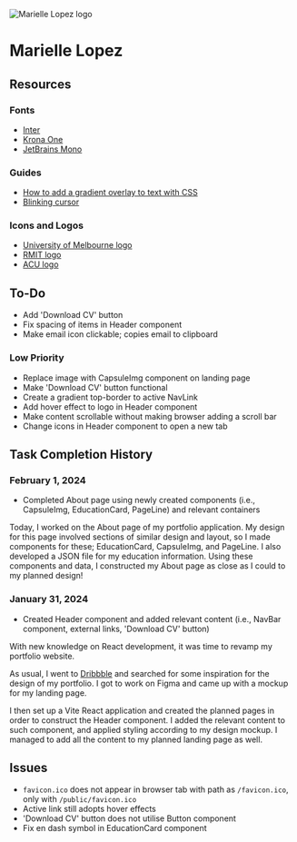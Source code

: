 ![Marielle Lopez logo](./public//favicon.ico)

# Marielle Lopez

## Resources

### Fonts

- [Inter](https://fonts.google.com/specimen/Inter)
- [Krona One](https://fonts.google.com/specimen/Krona+One)
- [JetBrains Mono](https://fonts.google.com/specimen/JetBrains+Mono)

### Guides

- [How to add a gradient overlay to text with CSS](https://fossheim.io/writing/posts/css-text-gradient/)
- [Blinking cursor](https://phuoc.ng/collection/css-animation/blinking-cursor/)

### Icons and Logos

- [University of Melbourne logo](https://i0.wp.com/afribary.com/opportunities/wp-content/uploads/2021/07/CS-UOM-logo.png?fit=600%2C400&ssl=1)
- [RMIT logo](https://upload.wikimedia.org/wikipedia/commons/thumb/5/51/RMIT_University_Logo.svg/1280px-RMIT_University_Logo.svg.png)
- [ACU logo](https://dassh.edu.au/wp-content/uploads/Australian-Catholic-University-logo.png)

## To-Do

- Add 'Download CV' button
- Fix spacing of items in Header component
- Make email icon clickable; copies email to clipboard

### Low Priority

- Replace image with CapsuleImg component on landing page
- Make 'Download CV' button functional
- Create a gradient top-border to active NavLink
- Add hover effect to logo in Header component
- Make content scrollable without making browser adding a scroll bar
- Change icons in Header component to open a new tab

## Task Completion History

### February 1, 2024

- Completed About page using newly created components (i.e., CapsuleImg, EducationCard, PageLine) and relevant containers

Today, I worked on the About page of my portfolio application. My design for this page involved sections of similar design and layout, so I made components for these; EducationCard, CapsuleImg, and PageLine. I also developed a JSON file for my education information. Using these components and data, I constructed my About page as close as I could to my planned design!

### January 31, 2024

- Created Header component and added relevant content (i.e., NavBar component, external links, 'Download CV' button)

With new knowledge on React development, it was time to revamp my portfolio website.

As usual, I went to [Dribbble](https://www.dribble.com/) and searched for some inspiration for the design of my portfolio. I got to work on Figma and came up with a mockup for my landing page.

I then set up a Vite React application and created the planned pages in order to construct the Header component. I added the relevant content to such component, and applied styling according to my design mockup. I managed to add all the content to my planned landing page as well.

## Issues

- `favicon.ico` does not appear in browser tab with path as `/favicon.ico`, only with `/public/favicon.ico`
- Active link still adopts hover effects
- 'Download CV' button does not utilise Button component
- Fix en dash symbol in EducationCard component
